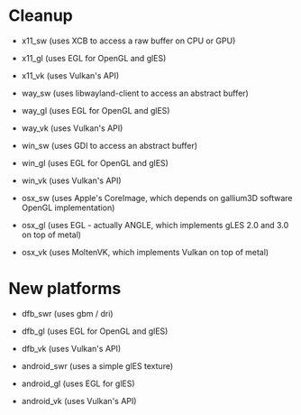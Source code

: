 # Cleanup
 - x11_sw (uses XCB to access a raw buffer on CPU or GPU)
 - x11_gl (uses EGL for OpenGL and glES)
 - x11_vk (uses Vulkan's API)

 - way_sw (uses libwayland-client to access an abstract buffer)
 - way_gl (uses EGL for OpenGL and glES)
 - way_vk (uses Vulkan's API)

 - win_sw (uses GDI to access an abstract buffer)
 - win_gl (uses EGL for OpenGL and glES)
 - win_vk (uses Vulkan's API)

 - osx_sw (uses Apple's CoreImage, which depends on gallium3D software OpenGL implementation)
 - osx_gl (uses EGL - actually ANGLE, which implements gLES 2.0 and 3.0 on top of metal)
 - osx_vk (uses MoltenVK, which implements Vulkan on top of metal)

# New platforms
 - dfb_swr (uses gbm / dri)
 - dfb_gl (uses EGL for OpenGL and glES)
 - dfb_vk (uses Vulkan's API)

 - android_swr (uses a simple glES texture)
 - android_gl (uses EGL for glES)
 - android_vk (uses Vulkan's API)
